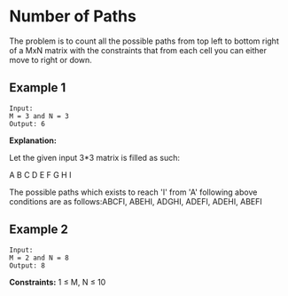 # Number of Paths

The problem is to count all the possible paths from top left to bottom right of a MxN matrix with the constraints that from each cell you can either move to right or down.

## Example 1

```
Input:
M = 3 and N = 3
Output: 6
```

**Explanation:**

Let the given input 3\*3 matrix is filled
as such:

A B C
D E F
G H I

The possible paths which exists to reach
'I' from 'A' following above conditions
are as follows:ABCFI, ABEHI, ADGHI, ADEFI,
ADEHI, ABEFI

## Example 2

```
Input:
M = 2 and N = 8
Output: 8
```

**Constraints:**
1 ≤ M, N ≤ 10
